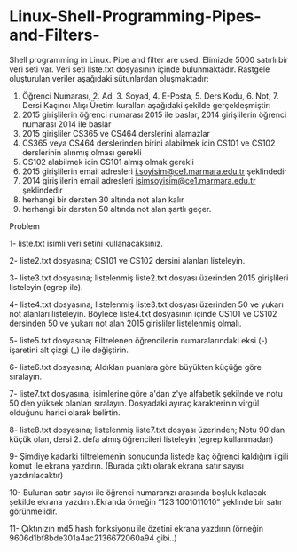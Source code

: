 # Linux-Shell-Programming-Pipes-and-Filters-
Shell programming in Linux. Pipe and filter are used.
Elimizde 5000 satırlı bir veri seti var. Veri seti liste.txt dosyasının içinde bulunmaktadır.
Rastgele oluşturulan veriler aşağıdaki sütunlardan oluşmaktadır:
1. Öğrenci Numarası, 2. Ad, 3. Soyad, 4. E-Posta, 5. Ders Kodu, 6. Not, 7. Dersi Kaçıncı Alışı
Üretim kuralları aşağıdaki şekilde gerçekleşmiştir:
1. 2015 girişlilerin öğrenci numarası 2015 ile baslar, 2014 girişlilerin öğrenci numarası 2014 ile baslar
2. 2015 girişliler CS365 ve CS464 derslerini alamazlar
3. CS365 veya CS464 derslerinden birini alabilmek icin CS101 ve CS102 derslerinin alınmış olması
gerekli
4. CS102 alabilmek icin CS101 almış olmak gerekli
5. 2015 girişlilerin email adresleri i.soyisim@ce1.marmara.edu.tr şeklindedir
6. 2014 girişlilerin email adresleri isimsoyisim@ce1.marmara.edu.tr şeklindedir
7. herhangi bir dersten 30 altında not alan kalır
8. herhangi bir dersten 50 altında not alan şartlı geçer. 

Problem

1- liste.txt isimli veri setini kullanacaksınız.

2- liste2.txt dosyasına; CS101 ve CS102 dersini alanları listeleyin.

3- liste3.txt dosyasına; listelenmiş liste2.txt dosyası üzerinden 2015 girişlileri listeleyin (egrep ile).

4- liste4.txt dosyasına; listelenmiş liste3.txt dosyası üzerinden 50 ve yukarı not alanları listeleyin. Böylece liste4.txt dosyasının içinde CS101 ve CS102 dersinden 50 ve yukarı not alan 2015 girişliler listelenmiş olmalı. 

5- liste5.txt dosyasına; Filtrelenen öğrencilerin numaralarındaki eksi (-) işaretini alt çizgi (_) ile değiştirin.
 
6- liste6.txt dosyasına; Aldıkları puanlara
göre büyükten küçüğe göre sıralayın.

7- liste7.txt dosyasına; isimlerine göre a'dan z'ye alfabetik şekilnde ve notu 50 den yüksek olanları sıralayın. 
Dosyadaki ayıraç karakterinin virgül olduğunu harici olarak belirtin.

8- liste8.txt dosyasına; listelenmiş liste7.txt dosyası üzerinden; Notu 90'dan küçük olan, dersi 2. defa almış öğrencileri listeleyin (egrep kullanmadan)

9- Şimdiye kadarki filtrelemenin sonucunda listede kaç öğrenci kaldığını ilgili komut ile ekrana yazdırın.
(Burada çıktı olarak ekrana satır sayısı yazdırılacaktır)

10- Bulunan satır sayısı ile öğrenci numaranızı arasında boşluk kalacak şekilde ekrana yazdırın.Ekranda örneğin “123 1001011010” şeklinde bir satır görünmelidir.

11- Çıktınızın md5 hash fonksiyonu ile özetini ekrana yazdırın (örneğin
9606d1bf8bde301a4ac2136672060a94 gibi..)


